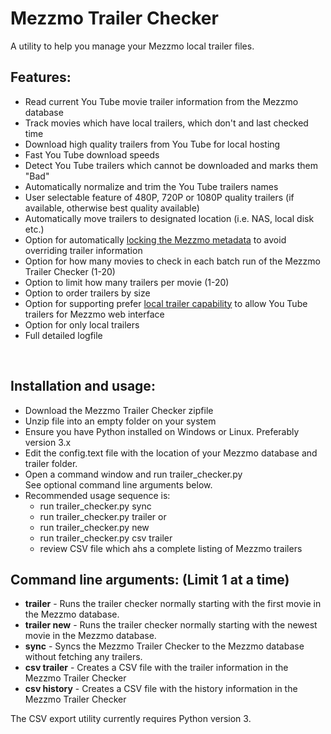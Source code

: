 # Mezzmo Trailer Checker
A utility to help you manage your Mezzmo local trailer files.  


## Features:

- Read current You Tube movie trailer information from the Mezzmo database
- Track movies which have local trailers, which don't and last checked time
- Download high quality trailers from You Tube for local hosting
- Fast You Tube download speeds
- Detect You Tube trailers which cannot be downloaded and marks them "Bad" 
- Automatically normalize and trim the You Tube trailers names
- User selectable feature of 480P, 720P or 1080P quality trailers (if available, otherwise best quality available)
- Automatically move trailers to designated location (i.e. NAS, local disk etc.)
- Option for automatically <a href="https://github.com/Conceiva/MezzmoKodiPlugin/wiki/Managing-Your-Library#metadata-locking">locking the Mezzmo metadata</a> to avoid overriding trailer information
- Option for how many movies to check in each batch run of the Mezzmo Trailer Checker (1-20)
- Option to limit how many trailers per movie (1-20)
- Option to order trailers by size
- Option for supporting prefer <a href="https://github.com/Conceiva/MezzmoKodiPlugin/wiki/Movie-Trailers#prefer-local-trailers">local trailer capability</a> to allow You Tube trailers for Mezzmo web interface
- Option for only local trailers
- Full detailed logfile
<br/>

## Installation and usage:

-  Download the Mezzmo Trailer Checker zipfile
-  Unzip file into an empty folder on your system
-  Ensure you have Python installed on Windows or Linux.  Preferably version 3.x 
-  Edit the config.text file with the location of your Mezzmo
   database and trailer folder. 
-  Open a command window and run trailer_checker.py<br/>
   See optional command line arguments below.    
-  Recommended usage sequence is:
   - run trailer_checker.py sync
   - run trailer_checker.py trailer or
   - run trailer_checker.py new
   - run trailer_checker.py csv trailer
   - review CSV file which ahs a complete listing of Mezzmo trailers 

   
## Command line arguments:  (Limit 1 at a time)

- <b>trailer</b>	-  Runs the trailer checker normally starting with the first movie in the Mezzmo database. <br>
- <b>trailer new</b>    -  Runs the trailer checker normally starting with the newest movie in the Mezzmo database.<br/> 
- <b>sync</b>           -  Syncs the Mezzmo Trailer Checker to the Mezzmo database without fetching any trailers. <br/> 
- <b>csv trailer</b>    -  Creates a CSV file with the trailer information in the Mezzmo Trailer Checker<br/> 
- <b>csv history</b>    -  Creates a CSV file with the history information in the Mezzmo Trailer Checker</br>          
         
 The CSV export utility currently requires Python version 3.<br/><br/>


